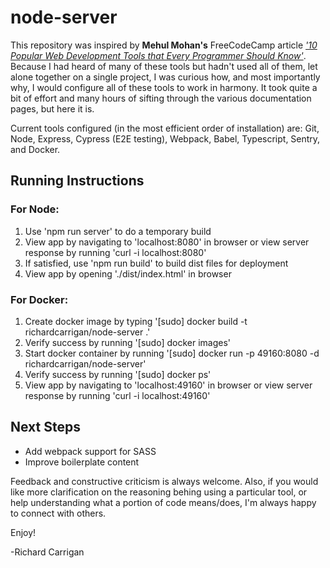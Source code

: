 # node-server

This repository was inspired by **Mehul Mohan's** FreeCodeCamp article [*'10 Popular Web Development Tools that Every Programmer Should Know'*](https://www.freecodecamp.org/news/handy-web-development-toolkit). Because I had heard of many of these tools but hadn't used all of them, let alone together on a single project, I was curious how, and most importantly why, I would configure all of these tools to work in harmony. It took quite a bit of effort and many hours of sifting through the various documentation pages, but here it is.

Current tools configured (in the most efficient order of installation) are: Git, Node, Express, Cypress (E2E testing), Webpack, Babel, Typescript, Sentry, and Docker.

## Running Instructions

### For Node:

1. Use 'npm run server' to do a temporary build
2. View app by navigating to 'localhost:8080' in browser or view server response by running 'curl -i localhost:8080'
3. If satisfied, use 'npm run build' to build dist files for deployment
4. View app by opening './dist/index.html' in browser

### For Docker:

1. Create docker image by typing '[sudo] docker build -t richardcarrigan/node-server .'
2. Verify success by running '[sudo] docker images'
3. Start docker container by running '[sudo] docker run -p 49160:8080 -d richardcarrigan/node-server'
4. Verify success by running '[sudo] docker ps'
5. View app by navigating to 'localhost:49160' in browser or view server response by running 'curl -i localhost:49160'

## Next Steps

* Add webpack support for SASS
* Improve boilerplate content

Feedback and constructive criticism is always welcome. Also, if you would like more clarification on the reasoning behing using a particular tool, or help understanding what a portion of code means/does, I'm always happy to connect with others.

Enjoy!

-Richard Carrigan
